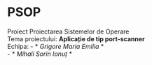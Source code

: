 # PSOP
Proiect Proiectarea Sistemelor de Operare  
Tema proiectului: **Aplicație de tip port-scanner**   
Echipa:   - * *Grigore Maria Emilia* *  
          - * *Mihali Sorin Ionuț* *
